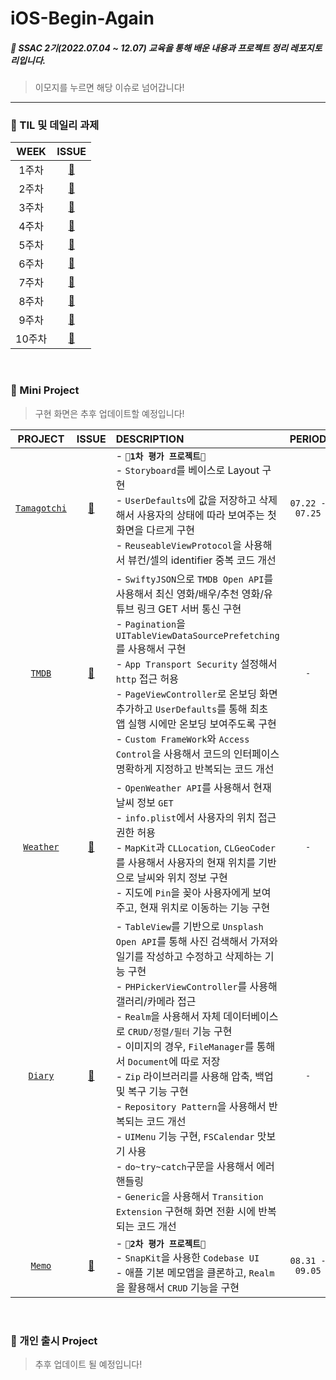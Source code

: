 # iOS-Begin-Again

##### 🌱 SSAC 2기(2022.07.04 ~ 12.07) 교육을 통해 배운 내용과 프로젝트 정리 레포지토리입니다.

> 이모지를 누르면 해당 이슈로 넘어갑니다!

<hr>

### **🥳 TIL 및 데일리 과제**

|WEEK|ISSUE|
|:-:|:-:|
|1주차|[🛟](https://github.com/heerucan/iOS-Begin-Again/issues/1)|
|2주차|[🛟](https://github.com/heerucan/iOS-Begin-Again/issues/3)|
|3주차|[🛟](https://github.com/heerucan/iOS-Begin-Again/issues/7)|
|4주차|[🛟](https://github.com/heerucan/iOS-Begin-Again/issues/8)|
|5주차|[🛟](https://github.com/heerucan/iOS-Begin-Again/issues/9)|
|6주차|[🛟](https://github.com/heerucan/iOS-Begin-Again/issues/11)|
|7주차|[🛟](https://github.com/heerucan/iOS-Begin-Again/issues/12)|
|8주차|[🛟](https://github.com/heerucan/iOS-Begin-Again/issues/14)|
|9주차|[🛟](https://github.com/heerucan/iOS-Begin-Again/issues/15)|
|10주차|[🛟](https://github.com/heerucan/iOS-Begin-Again/issues/15)|  

<br>

### **🥳 Mini Project**
> 구현 화면은 추후 업데이트할 예정입니다!

|PROJECT|ISSUE|DESCRIPTION|PERIOD|
|:-:|:-:|:-|:-:|
|[`Tamagotchi`](https://github.com/heerucan/SSAC-Tamagotchi)|[🛟](https://github.com/heerucan/SSAC-Tamagotchi/issues)|- **`🦋1차 평가 프로젝트🦋`** <br> - `Storyboard`를 베이스로 Layout 구현 <br> - `UserDefaults`에 값을 저장하고 삭제해서 사용자의 상태에 따라 보여주는 첫 화면을 다르게 구현 <br> - `ReuseableViewProtocol`을 사용해서 뷰컨/셀의 identifier 중복 코드 개선|`07.22 - 07.25`|
|[`TMDB`](https://github.com/heerucan/iOS-Begin-Again/tree/main/TMDB)|[🛟](https://github.com/heerucan/iOS-Begin-Again/issues/10)|- `SwiftyJSON`으로 `TMDB Open API`를 사용해서 최신 영화/배우/추천 영화/유튜브 링크 GET 서버 통신 구현  <br> - `Pagination`을 `UITableViewDataSourcePrefetching`를 사용해서 구현 <br> - `App Transport Security` 설정해서 `http` 접근 허용 <br> - `PageViewController`로 온보딩 화면 추가하고 `UserDefaults`를 통해 최초 앱 실행 시에만 온보딩 보여주도록 구현 <br> - `Custom FrameWork`와 `Access Control`을 사용해서 코드의 인터페이스 명확하게 지정하고 반복되는 코드 개선 |`-`|
|[`Weather`](https://github.com/heerucan/Huree-Weather)|[🛟](https://github.com/heerucan/Huree-Weather/issues)|- `OpenWeather API`를 사용해서 현재 날씨 정보 `GET` <br> - `info.plist`에서 사용자의 위치 접근 권한 허용 <br> - `MapKit`과 `CLLocation`, `CLGeoCoder`를 사용해서 사용자의 현재 위치를 기반으로 날씨와 위치 정보 구현 <br> - 지도에 `Pin`을 꽂아 사용자에게 보여주고, 현재 위치로 이동하는 기능 구현|`-`|
|[`Diary`](https://github.com/heerucan/Huree-Diary)|[🛟](https://github.com/heerucan/Huree-Diary/issues)|- `TableView`를 기반으로 `Unsplash Open API`를 통해 사진 검색해서 가져와 일기를 작성하고 수정하고 삭제하는 기능 구현 <br> - `PHPickerViewController`를 사용해 갤러리/카메라 접근 <br> - `Realm`을 사용해서 자체 데이터베이스로 `CRUD/정렬/필터` 기능 구현 <br> - 이미지의 경우, `FileManager`를 통해서 `Document`에 따로 저장 <br> - `Zip` 라이브러리를 사용해 압축, 백업 및 복구 기능 구현 <br> - `Repository Pattern`을 사용해서 반복되는 코드 개선 <br> - `UIMenu` 기능 구현, `FSCalendar` 맛보기 사용 <br> - `do~try~catch`구문을 사용해서 에러 핸들링 <br> - `Generic`을 사용해서 `Transition Extension` 구현해 화면 전환 시에 반복되는 코드 개선 |`-`|
|[`Memo`](https://github.com/heerucan/SSAC-MEMO)|[🛟](https://github.com/heerucan/SSAC-MEMO/issues)|- **`🦋2차 평가 프로젝트🦋`** <br> - `SnapKit`을 사용한 `Codebase UI` <br> - 애플 기본 메모앱을 클론하고, `Realm`을 활용해서 `CRUD` 기능을 구현|`08.31 - 09.05`|

<br>

### **🥳 개인 출시 Project**
> 추후 업데이트 될 예정입니다!

<br>



